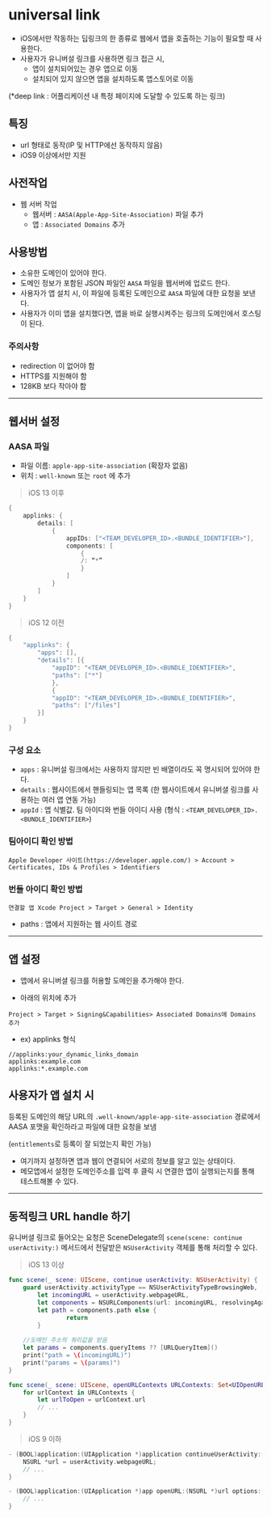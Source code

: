 # universal link
- iOS에서만 작동하는 딥링크의 한 종류로 웹에서 앱을 호출하는 기능이 필요할 때 사용한다.
- 사용자가 유니버설 링크를 사용하면 링크 접근 시, 
  - 앱이 설치되어있는 경우 앱으로 이동
  - 설치되어 있지 않으면 앱을 설치하도록 앱스토어로 이동

(*deep link : 어플리케이션 내 특정 페이지에 도달할 수 있도록 하는 링크)


## 특징
- url 형태로 동작(IP 및 HTTP에선 동작하지 않음)
- iOS9 이상에서만 지원

## 사전작업
- 웹 서버 작업
	- 웹서버 : `AASA(Apple-App-Site-Association)` 파일 추가
	- 앱 : `Associated Domains` 추가

## 사용방법
- 소유한 도메인이 있어야 한다.
- 도메인 정보가 포함된 JSON 파일인 `AASA` 파일을 웹서버에 업로드 한다.
- 사용자가 앱 설치 시, 이 파일에 등록된 도메인으로 `AASA` 파일에 대한 요청을 보낸다.
- 사용자가 이미 앱을 설치했다면, 앱을 바로 실행시켜주는 링크의 도메인에서 호스팅이 된다.

### 주의사항
- redirection 이 없어야 함
- HTTPS를 지원해야 함
- 128KB 보다 작아야 함

----

## 웹서버 설정
### AASA 파일
- 파일 이름: `apple-app-site-association` (확장자 없음)
- 위치 : `well-known` 또는 `root` 에 추가

> iOS 13 이후
```swift
{
    applinks: {
        details: [
            {
                appIDs: ["<TEAM_DEVELOPER_ID>.<BUNDLE_IDENTIFIER>"],
                components: [
               		{
                	/: “*”
                    }
                ] 
            }
        ]
    }
}
```

> iOS 12 이전
```swift
{
    "applinks": {
        "apps": [],
        "details": [{
            "appID": "<TEAM_DEVELOPER_ID>.<BUNDLE_IDENTIFIER>",
            "paths": ["*"]
            },
            {
            "appID": "<TEAM_DEVELOPER_ID>.<BUNDLE_IDENTIFIER>",
            "paths": ["/files"]
        }]
    }
}
```

### 구성 요소
- `apps` : 유니버설 링크에서는 사용하지 않지만 빈 배열이라도 꼭 명시되어 있어야 한다.
- `details` : 웹사이트에서 핸들링되는 앱 목록 (한 웹사이트에서 유니버셜 링크를 사용하는 여러 앱 연동 가능)
- `appId` : 앱 식별값. 팀 아이디와 번들 아이디 사용
(형식 : `<TEAM_DEVELOPER_ID>.<BUNDLE_IDENTIFIER>`)

### 팀아이디 확인 방법
```
Apple Developer 사이트(https://developer.apple.com/) > Account > Certificates, IDs & Profiles > Identifiers
```

### 번들 아이디 확인 방법
```
연결할 앱 Xcode Project > Target > General > Identity
```

- paths : 앱에서 지원하는 웹 사이트 경로

----

## 앱 설정

- 앱에서 유니버셜 링크를 허용할 도메인을 추가해야 한다.

- 아래의 위치에 추가
```
Project > Target > Signing&Capabilities> Associated Domains에 Domains 추가
```

- ex) applinks 형식
```
//applinks:your_dynamic_links_domain
applinks:example.com
applinks:*.example.com
```

## 사용자가 앱 설치 시
등록된 도메인의 해당 URL의 `.well-known/apple-app-site-association` 경로에서 AASA 포맷을 확인하라고 파일에 대한 요청을 보냄

(`entitlements`로 등록이 잘 되었는지 확인 가능) 

- 여기까지 설정하면 앱과 웹이 연결되어 서로의 정보를 알고 있는 상태이다.
- 메모앱에서 설정한 도메인주소를 입력 후 클릭 시 연결한 앱이 실행되는지를 통해 테스트해볼 수 있다.

---

## 동적링크 URL handle 하기
유니버셜 링크로 들어오는 요청은
SceneDelegate의 `scene(scene: continue userActivity:)` 메서드에서 전달받은 `NSUserActivity` 객체를 통해 처리할 수 있다.

> iOS 13 이상
```swift
func scene(_ scene: UIScene, continue userActivity: NSUserActivity) {
	guard userActivity.activityType == NSUserActivityTypeBrowsingWeb,
    	let incomingURL = userActivity.webpageURL,
        let components = NSURLComponents(url: incomingURL, resolvingAgainstBaseURL: true),
        let path = components.path else {
                return
        }
        
    //도메인 주소의 쿼리값을 받음
 	let params = components.queryItems ?? [URLQueryItem]()
	print("path = \(incomingURL)")
	print("params = \(params)")
}

func scene(_ scene: UIScene, openURLContexts URLContexts: Set<UIOpenURLContext>) {
    for urlContext in URLContexts {
        let urlToOpen = urlContext.url
        // ...
    }
}
```

> iOS 9 이하
```swift
- (BOOL)application:(UIApplication *)application continueUserActivity:(NSUserActivity *)userActivity restorationHandler:(void (^)(NSArray *))restorationHandler {
    NSURL *url = userActivity.webpageURL;
    // ...
}

- (BOOL)application:(UIApplication *)app openURL:(NSURL *)url options:(NSDictionary<UIApplicationOpenURLOptionsKey, id> *)options {
    // ...
}
```

